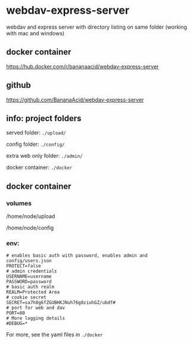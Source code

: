 # webdav-express-server

webdav and express server with directory listing on same folder
 (working with mac and windows)

## docker container

https://hub.docker.com/r/bananaacid/webdav-express-server

## github

https://github.com/BananaAcid/webdav-express-server

## info: project folders

served folder: `./upload/`

config folder: `./config/`

extra web only folder: `./admin/`

docker container:  `./docker`

## docker container

### volumes

/home/node/upload

/home/node/config

### env:

```env
# enables basic auth with password, enables admin and config/users.json
PROTECT=false
# admin credentials
USERNAME=username
PASSWORD=password
# basic auth realm
REALM=Protected Area
# cookie secret
SECRET=sa7h8g6fZGUBHKJNuh76g8ziuhGZ/ubdf#
# port for web and dav
PORT=80
# More logging details
#DEBUG=*
```

For more, see the yaml files in `./docker`
